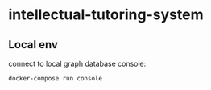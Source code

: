 # intellectual-tutoring-system

## Local env
connect to local graph database console:
```
docker-compose run console
```
